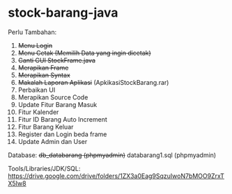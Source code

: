 # stock-barang-java

Perlu Tambahan:
1. ~~Menu Login~~
2. ~~Menu Cetak (Memilih Data yang ingin dicetak)~~
3. ~~Ganti GUI StockFrame.java~~
4. ~~Merapikan Frame~~
5. ~~Merapikan Syntax~~
6. ~~Makalah Laporan Aplikasi~~ (ApkikasiStockBarang.rar)
7. Perbaikan UI
8. Merapikan Source Code
9. Update Fitur Barang Masuk
10. Fitur Kalender
11. Fitur ID Barang Auto Increment
12. Fitur Barang Keluar
13. Register dan Login beda frame
14. Update Admin dan User

Database: ~~db_databarang (phpmyadmin)~~ databarang1.sql (phpmyadmin)

Tools/Libraries/JDK/SQL:
https://drive.google.com/drive/folders/1ZX3a0Eag9SqzuIwoN7bMOO9ZrxTX5Iw8
